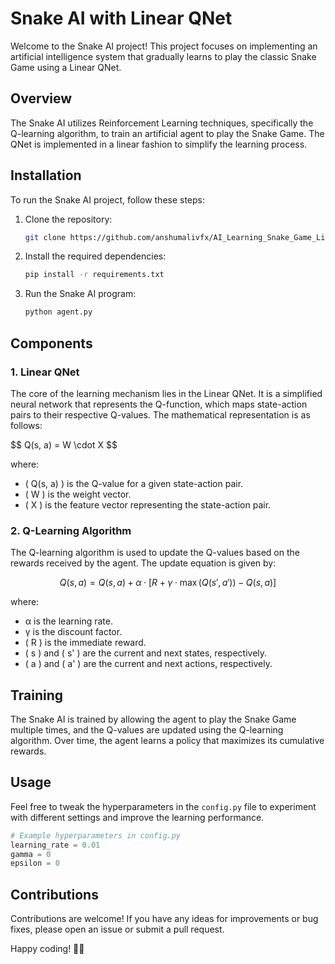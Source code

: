 # Snake AI with Linear QNet

Welcome to the Snake AI project! This project focuses on implementing an artificial intelligence system that gradually learns to play the classic Snake Game using a Linear QNet.

## Overview

The Snake AI utilizes Reinforcement Learning techniques, specifically the Q-learning algorithm, to train an artificial agent to play the Snake Game. The QNet is implemented in a linear fashion to simplify the learning process.

## Installation

To run the Snake AI project, follow these steps:

1. Clone the repository:

   ```bash
   git clone https://github.com/anshumalivfx/AI_Learning_Snake_Game_LinearQNet.git
   ```

2. Install the required dependencies:

   ```bash
   pip install -r requirements.txt
   ```

3. Run the Snake AI program:

   ```bash
   python agent.py
   ```

## Components

### 1. Linear QNet

The core of the learning mechanism lies in the Linear QNet. It is a simplified neural network that represents the Q-function, which maps state-action pairs to their respective Q-values. The mathematical representation is as follows:

   $$ Q(s, a) = W \cdot X \$$

   where:
   - \( Q(s, a) \) is the Q-value for a given state-action pair.
   - \( W \) is the weight vector.
   - \( X \) is the feature vector representing the state-action pair.

### 2. Q-Learning Algorithm

The Q-learning algorithm is used to update the Q-values based on the rewards received by the agent. The update equation is given by:

   $$ Q(s, a) = Q(s, a) + \alpha \cdot [R + \gamma \cdot \max(Q(s', a')) - Q(s, a)] $$

   where:
   - α  is the learning rate.
   - γ is the discount factor.
   - \( R \) is the immediate reward.
   - \( s \) and \( s' \) are the current and next states, respectively.
   - \( a \) and \( a' \) are the current and next actions, respectively.

## Training

The Snake AI is trained by allowing the agent to play the Snake Game multiple times, and the Q-values are updated using the Q-learning algorithm. Over time, the agent learns a policy that maximizes its cumulative rewards.

## Usage

Feel free to tweak the hyperparameters in the `config.py` file to experiment with different settings and improve the learning performance.

```python
# Example hyperparameters in config.py
learning_rate = 0.01
gamma = 0
epsilon = 0
```

## Contributions

Contributions are welcome! If you have any ideas for improvements or bug fixes, please open an issue or submit a pull request.

Happy coding! 🐍🤖